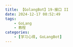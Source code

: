 ```yaml
---
title: 【GolangBot】19-接口 II
date: 2024-12-17 08:52:49
tags: 
    - GoLang
    - 教程
categories:
    - [学习心得, GoLangBot]
---
```


